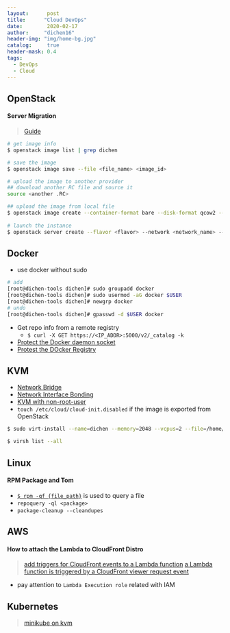 ```yaml
---
layout:      post
title:      "Cloud DevOps"
date:        2020-02-17
author:     "dichen16"
header-img: "img/home-bg.jpg"
catalog:     true
header-mask: 0.4
tags:
  - DevOps
  - Cloud
---
```


## OpenStack

#### Server Migration

> [Guide](https://docs.fuga.cloud/migrate-an-instance-from-one-openstack-to-another)

```bash
# get image info
$ openstack image list | grep dichen

# save the image
$ openstack image save --file <file_name> <image_id>

# upload the image to another provider
## download another RC file and source it
source <another .RC>

## upload the image from local file
$ openstack image create --container-format bare --disk-format qcow2 --file <image_file_path> <name_your_snapshot>
 
# launch the instance
$ openstack server create --flavor <flavor> --network <network_name> --security-group <name_of_sc> --image <snapshot_name>  <name_your_instance>
```

## Docker

- use docker without sudo

```bash
# add 
[root@dichen-tools dichen]# sudo groupadd docker
[root@dichen-tools dichen]# sudo usermod -aG docker $USER
[root@dichen-tools dichen]# newgrp docker 
# undo
[root@dichen-tools dichen]# gpasswd -d $USER docker
```

- Get repo info from a remote registry
    - `$ curl -X GET https://<IP_ADDR>:5000/v2/_catalog -k`
- [Protect the Docker daemon socket](https://docs.docker.com/engine/security/https/)
- [Protest the DOcker Registry](https://docs.docker.com/registry/insecure/#use-self-signed-certificates)

## KVM

- [Network Bridge](https://computingforgeeks.com/how-to-create-a-linux-network-bridge-on-rhel-centos-8/)
- [Network Interface Bonding](https://linuxconfig.org/how-to-configure-network-interface-bonding-on-red-hat-enterprise-linux-8)
- [KVM with non-root-user](https://computingforgeeks.com/use-virt-manager-as-non-root-user/)
- `touch /etc/cloud/cloud-init.disabled` if the image is exported from OpenStack

```bash
$ sudo virt-install --name=dichen --memory=2048 --vcpus=2 --file=/home/dichen/Downloads/iso/rpulp.qcow2 --network bridge=virbr0,model=virtio --graphics type=vnc,port=6900,listen=0.0.0.0 --import

$ virsh list --all
```

## Linux

#### RPM Package and Tom

- [`$ rpm -qf {file_path}`](https://unix.stackexchange.com/questions/4705/which-fedora-package-does-a-specific-file-belong-to) is used to query a file
- `repoquery -ql <package>`
- `package-cleanup --cleandupes`

## AWS

#### How to attach the Lambda to CloudFront Distro

> [ add triggers for CloudFront events to a Lambda function](https://docs.aws.amazon.com/AmazonCloudFront/latest/DeveloperGuide/lambda-edge-add-triggers-cf-console.html)
> [a Lambda function is triggered by a CloudFront viewer request event](https://docs.aws.amazon.com/AmazonCloudFront/latest/DeveloperGuide/lambda-cloudfront-trigger-events.html)

- pay attention to `Lambda Execution role` related with IAM

## Kubernetes

> [minikube on kvm](https://computingforgeeks.com/how-to-run-minikube-on-kvm/)
